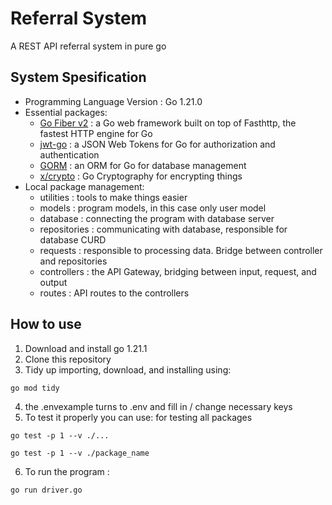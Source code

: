 # Referral System

A REST API referral system in pure go

## System Spesification
- Programming Language Version : Go 1.21.0
- Essential packages:
  * [Go Fiber v2](https://gofiber.io) : a Go web framework built on top of Fasthttp, the fastest HTTP engine for Go
  * [jwt-go](https://github.com/dgrijalva/jwt-go) : a JSON Web Tokens for Go for authorization and authentication
  * [GORM](https://gorm.io/docs/) : an ORM for Go for database management
  * [x/crypto](https://pkg.go.dev/golang.org/x/crypto) : Go Cryptography for encrypting things
- Local package management:
  * utilities : tools to make things easier
  * models : program models, in this case only user model
  * database : connecting the program with database server
  * repositories : communicating with database, responsible for database CURD
  * requests : responsible to processing data. Bridge between controller and repositories
  * controllers : the API Gateway, bridging between input, request, and output
  * routes : API routes to the controllers

## How to use
1. Download and install go 1.21.1
2. Clone this repository
3. Tidy up importing, download, and installing using: 
  ```console
  go mod tidy
  ```
4. the .envexample turns to .env and fill in / change necessary keys
5. To test it properly you can use:
for testing all packages
  ```console
  go test -p 1 --v ./...
  ```
  ```console
  go test -p 1 --v ./package_name
  ```

6. To run the program : 
  ```console
  go run driver.go
  ```